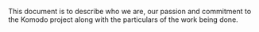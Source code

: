 
This document is to describe who we are, our passion and commitment to the Komodo project along with the particulars of the work being done.
